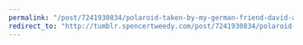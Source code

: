 ```yaml
---
permalink: "/post/7241930834/polaroid-taken-by-my-german-friend-david-at"
redirect_to: "http://tumblr.spencertweedy.com/post/7241930834/polaroid-taken-by-my-german-friend-david-at"
---
```

